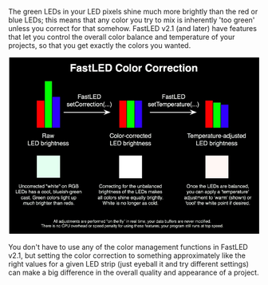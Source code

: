 The green LEDs in your LED pixels shine much more brightly than the red or blue LEDs; this means that any color you try to mix is inherently 'too green' unless you correct for that somehow.   FastLED v2.1 (and later) have features that let you control the overall color balance and temperature of your projects, so that you get exactly the colors you wanted.
  
![](images/FastLEDColorCorrection.jpg)

You don't have to use any of the color management functions in FastLED v2.1, but setting the color correction to something approximately like the right values for a given LED strip (just eyeball it and try different settings) can make a big difference in the overall quality and appearance of a project.
